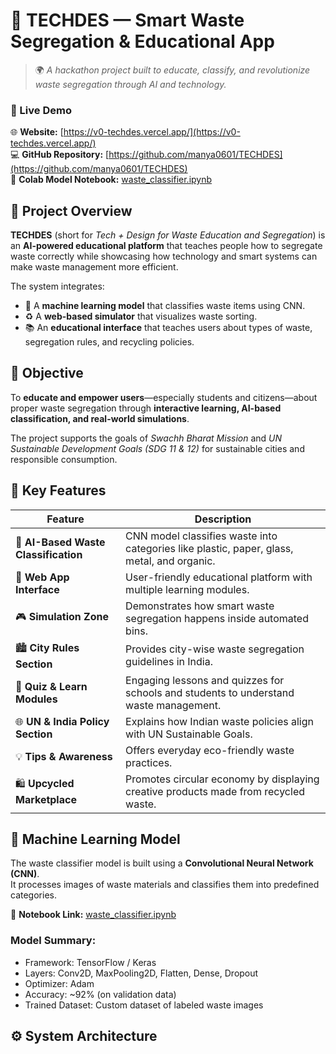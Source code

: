 # 🧠 TECHDES — Smart Waste Segregation & Educational App  

> 🌍 *A hackathon project built to educate, classify, and revolutionize waste segregation through AI and technology.*



### 🔗 Live Demo  
🌐 **Website:** [https://v0-techdes.vercel.app/](https://v0-techdes.vercel.app/)  
💻 **GitHub Repository:** [https://github.com/manya0601/TECHDES](https://github.com/manya0601/TECHDES)  
📒 **Colab Model Notebook:** [waste_classifier.ipynb](https://github.com/manya0601/TECHDES/blob/main/waste_classifier.ipynb)



## 🏁 Project Overview  

**TECHDES** (short for *Tech + Design for Waste Education and Segregation*) is an **AI-powered educational platform** that teaches people how to segregate waste correctly while showcasing how technology and smart systems can make waste management more efficient.

The system integrates:
- 🧠 A **machine learning model** that classifies waste items using CNN.
- ♻️ A **web-based simulator** that visualizes waste sorting.
- 📚 An **educational interface** that teaches users about types of waste, segregation rules, and recycling policies.



## 🎯 Objective  

To **educate and empower users**—especially students and citizens—about proper waste segregation through **interactive learning, AI-based classification, and real-world simulations**.

The project supports the goals of *Swachh Bharat Mission* and *UN Sustainable Development Goals (SDG 11 & 12)* for sustainable cities and responsible consumption.



## 🧩 Key Features  

| Feature | Description |
|----------|-------------|
| 🧠 **AI-Based Waste Classification** | CNN model classifies waste into categories like plastic, paper, glass, metal, and organic. |
| 📱 **Web App Interface** | User-friendly educational platform with multiple learning modules. |
| 🎮 **Simulation Zone** | Demonstrates how smart waste segregation happens inside automated bins. |
| 🏙️ **City Rules Section** | Provides city-wise waste segregation guidelines in India. |
| 🧩 **Quiz & Learn Modules** | Engaging lessons and quizzes for schools and students to understand waste management. |
| 🌐 **UN & India Policy Section** | Explains how Indian waste policies align with UN Sustainable Goals. |
| 💡 **Tips & Awareness** | Offers everyday eco-friendly waste practices. |
| 🛍️ **Upcycled Marketplace** | Promotes circular economy by displaying creative products made from recycled waste. |



## 🧠 Machine Learning Model  

The waste classifier model is built using a **Convolutional Neural Network (CNN)**.  
It processes images of waste materials and classifies them into predefined categories.

📗 **Notebook Link:** [waste_classifier.ipynb](https://github.com/manya0601/TECHDES/blob/main/waste_classifier.ipynb)

### Model Summary:
- Framework: TensorFlow / Keras  
- Layers: Conv2D, MaxPooling2D, Flatten, Dense, Dropout  
- Optimizer: Adam  
- Accuracy: ~92% (on validation data)  
- Trained Dataset: Custom dataset of labeled waste images  



## ⚙️ System Architecture  

